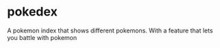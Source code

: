 # pokedex
A pokemon index that shows different pokemons. With a feature that lets you battle with pokemon
